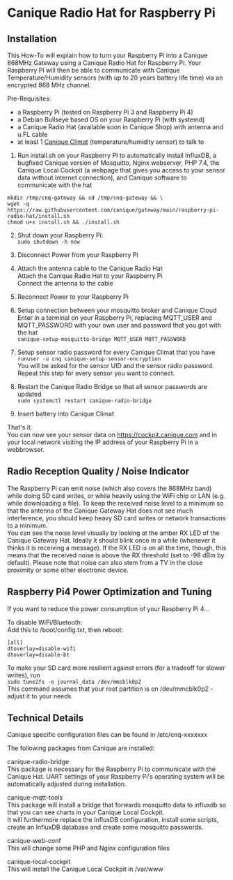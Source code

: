 # Canique Radio Hat for Raspberry Pi


## Installation

This How-To will explain how to turn your Raspberry Pi into a Canique 868MHz Gateway using a Canique Radio Hat for Raspberry Pi. Your Raspberry PI will then be able to communicate with Canique Temperature/Humidity sensors (with up to 20 years battery life time) via an encrypted 868 MHz channel.


Pre-Requisites:  
- a Raspberry Pi (tested on Raspberry Pi 3 and Raspberry Pi 4)
- a Debian Bullseye based OS on your Raspberry Pi (with systemd)
- a Canique Radio Hat (available soon in Canique Shop) with antenna and u.FL cable
- at least 1 [Canique Climat](https://www.canique.com/climat) (temperature/humidity sensor) to talk to  


1) Run install.sh on your Raspberry PI to automatically install InfluxDB, a bugfixed Canique version of Mosquitto, Nginx webserver, PHP 7.4, the Canique Local Cockpit (a webpage that gives you access to your sensor data without internet connection), and Canique software to communicate with the hat  
```
mkdir /tmp/cnq-gateway && cd /tmp/cnq-gateway && \
wget -q https://raw.githubusercontent.com/canique/gateway/main/raspberry-pi-radio-hat/install.sh
chmod u+x install.sh && ./install.sh
```  

2) Shut down your Raspberry Pi:  
`sudo shutdown -h now`  

3) Disconnect Power from your Raspberry Pi  

4) Attach the antenna cable to the Canique Radio Hat  
   Attach the Canique Radio Hat to your Raspberry Pi  
   Connect the antenna to the cable  

5) Reconnect Power to your Raspberry Pi  

6) Setup connection between your mosquitto broker and Canique Cloud  
Enter in a terminal on your Raspberry Pi, replacing MQTT_USER and MQTT_PASSWORD with your own user and password that you got with the hat  
`canique-setup-mosquitto-bridge MQTT_USER MQTT_PASSWORD`  

6) Setup sensor radio password for every Canique Climat that you have  
`runuser -u cnq canique-setup-sensor-encryption`  
You will be asked for the sensor UID and the sensor radio password. Repeat this step for every sensor you want to connect.

7) Restart the Canique Radio Bridge so that all sensor passwords are updated  
`sudo systemctl restart canique-radio-bridge`  

8) Insert battery into Canique Climat  


That's it.  
You can now see your sensor data on https://cockpit.canique.com and in your local network visiting the IP address of your Raspberry Pi in a webbrowser.



## Radio Reception Quality / Noise Indicator

The Raspberry Pi can emit noise (which also covers the 868MHz band) while doing SD card writes, or while  heavily using the WiFi chip or LAN (e.g. while downloading a file). To keep the received noise level to a minimum so that the antenna of the Canique Gateway Hat does not see much interference, you should keep heavy SD card writes or network transactions to a minimum.   
You can see the noise level visually by looking at the amber RX LED of the Canique Gateway Hat. Ideally it should blink once in a while (whenever it thinks it is receiving a message). If the RX LED is on all the time, though, this means that the received noise is above the RX threshold (set to -98 dBm by default).
Please note that noise can also stem from a TV in the close proximity or some other electronic device.


## Raspberry Pi4 Power Optimization and Tuning

If you want to reduce the power consumption of your Raspberry Pi 4...  

To disable WiFi/Bluetooth:  
Add this to /boot/config.txt, then reboot:  
```
[all]
dtoverlay=disable-wifi
dtoverlay=disable-bt
```

To make your SD card more resilient against errors (for a tradeoff for slower writes), run  
`sudo tune2fs -o journal_data /dev/mmcblk0p2`  
This command assumes that your root partition is on /dev/mmcblk0p2 - adjust it to your needs.


## Technical Details

Canique specific configuration files can be found in /etc/cnq-xxxxxxx  

The following packages from Canique are installed:

canique-radio-bridge  
This package is necessary for the Raspberry Pi to communicate with the Canique Hat. UART settings of your Raspberry Pi's operating system will be automatically adjusted during installation.

canique-mqtt-tools  
This package will install a bridge that forwards mosquitto data to influxdb so that you can see charts in your Canique Local Cockpit.  
It will furthermore replace the InfluxDB configuration, install some scripts, create an InfluxDB database and create some mosquitto passwords.  

canique-web-conf  
This will change some PHP and Nginx configuration files  

canique-local-cockpit  
This will install the Canique Local Cockpit in /var/www
